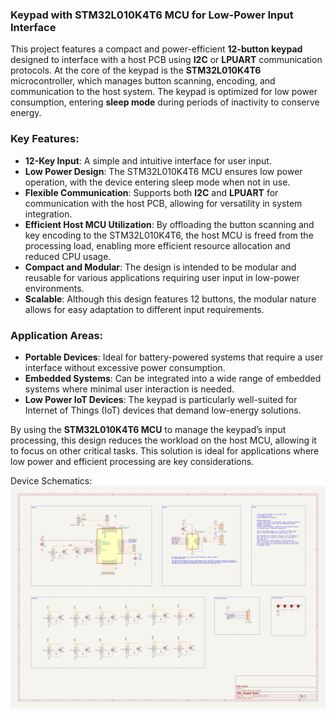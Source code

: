 ### **Keypad with STM32L010K4T6 MCU for Low-Power Input Interface**

This project features a compact and power-efficient **12-button keypad** designed to interface with a host PCB using **I2C** or **LPUART** communication protocols. At the core of the keypad is the **STM32L010K4T6** microcontroller, which manages button scanning, encoding, and communication to the host system. The keypad is optimized for low power consumption, entering **sleep mode** during periods of inactivity to conserve energy.

### **Key Features:**
- **12-Key Input**: A simple and intuitive interface for user input.
- **Low Power Design**: The STM32L010K4T6 MCU ensures low power operation, with the device entering sleep mode when not in use.
- **Flexible Communication**: Supports both **I2C** and **LPUART** for communication with the host PCB, allowing for versatility in system integration.
- **Efficient Host MCU Utilization**: By offloading the button scanning and key encoding to the STM32L010K4T6, the host MCU is freed from the processing load, enabling more efficient resource allocation and reduced CPU usage.
- **Compact and Modular**: The design is intended to be modular and reusable for various applications requiring user input in low-power environments.
- **Scalable**: Although this design features 12 buttons, the modular nature allows for easy adaptation to different input requirements.

### **Application Areas:**
- **Portable Devices**: Ideal for battery-powered systems that require a user interface without excessive power consumption.
- **Embedded Systems**: Can be integrated into a wide range of embedded systems where minimal user interaction is needed.
- **Low Power IoT Devices**: The keypad is particularly well-suited for Internet of Things (IoT) devices that demand low-energy solutions.

By using the **STM32L010K4T6 MCU** to manage the keypad’s input processing, this design reduces the workload on the host MCU, allowing it to focus on other critical tasks. This solution is ideal for applications where low power and efficient processing are key considerations.

Device Schematics:
![Alt text](https://github.com/phancak/Keypad-Board/blob/Allternate-Version-B/Keypad-Board-Schematics.png)

